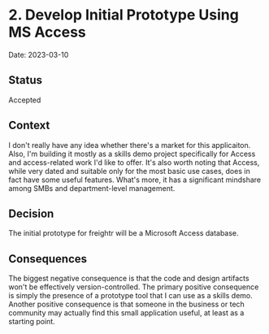 # 2. Develop Initial Prototype Using MS Access

Date: 2023-03-10

## Status

Accepted

## Context

I don't really have any idea whether there's a market for this applicaiton.
Also, I'm building it mostly as a skills demo project specifically for Access and access-related work I'd like to offer.
It's also worth noting that Access, while very dated and suitable only for the most basic use cases, does in fact have some useful features.
What's more, it has a significant mindshare among SMBs and department-level management.

## Decision

The initial prototype for freightr will be a Microsoft Access database.

## Consequences

The biggest negative consequence is that the code and design artifacts won't be effectively version-controlled.
The primary positive consequence is simply the presence of a prototype tool that I can use as a skills demo.
Another positive consequence is that someone in the business or tech community may actually find this small application useful, at least as a starting point.
